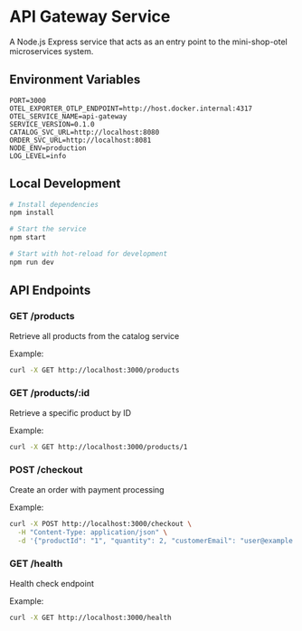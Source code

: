 # API Gateway Service

A Node.js Express service that acts as an entry point to the mini-shop-otel microservices system.

## Environment Variables

```
PORT=3000
OTEL_EXPORTER_OTLP_ENDPOINT=http://host.docker.internal:4317
OTEL_SERVICE_NAME=api-gateway
SERVICE_VERSION=0.1.0
CATALOG_SVC_URL=http://localhost:8080
ORDER_SVC_URL=http://localhost:8081
NODE_ENV=production
LOG_LEVEL=info
```

## Local Development

```bash
# Install dependencies
npm install

# Start the service
npm start

# Start with hot-reload for development
npm run dev
```

## API Endpoints

### GET /products
Retrieve all products from the catalog service

Example:
```bash
curl -X GET http://localhost:3000/products
```

### GET /products/:id
Retrieve a specific product by ID

Example:
```bash
curl -X GET http://localhost:3000/products/1
```

### POST /checkout
Create an order with payment processing

Example:
```bash
curl -X POST http://localhost:3000/checkout \
  -H "Content-Type: application/json" \
  -d '{"productId": "1", "quantity": 2, "customerEmail": "user@example.com"}'
```

### GET /health
Health check endpoint

Example:
```bash
curl -X GET http://localhost:3000/health
```
